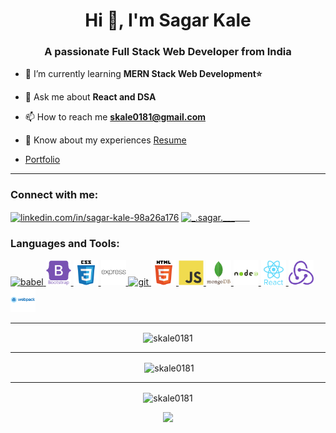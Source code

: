 <h1 align="center">Hi 👋, I'm Sagar Kale</h1>
<h3 align="center">A passionate Full Stack Web Developer from India</h3>

<!--  <p align="left"> <img src="https://komarev.com/ghpvc/?username=skale0181&label=Profile%20views&color=0e75b6&style=flat" alt="skale0181" /> </p> -->

- 🌱 I’m currently learning **MERN Stack Web Development⭐️**

- 💬 Ask me about **React and DSA**

- 📫 How to reach me **skale0181@gmail.com**

- 📄 Know about my experiences <a href="https://drive.google.com/file/d/1c_F5kbo4Wnz0BgHrf4y0MBMa0kOOLSOj/view">Resume</a>

- <a href="https://portfolio-chi-liart-77.vercel.app/">Portfolio</a>

<hr>
<h3 align="left">Connect with me:</h3>
<p align="left">
<a href="https://linkedin.com/in/sagar-kale-98a26a176" target="_blank"><img align="center" src="https://raw.githubusercontent.com/rahuldkjain/github-profile-readme-generator/master/src/images/icons/Social/linked-in-alt.svg" alt="linkedin.com/in/sagar-kale-98a26a176" height="30" width="40" /></a>
  <a href="https://instagram.com/pencil_illustration0181?utm_medium=copy_link" target="_blank"><img align="center" src="https://raw.githubusercontent.com/rahuldkjain/github-profile-readme-generator/master/src/images/icons/Social/instagram.svg" alt="_.sagar.___" height="50" width="50" />&nbsp;&nbsp;&nbsp;&nbsp;&nbsp;&nbsp;</a>
</p>

<h3 align="left">Languages and Tools:</h3>
<p align="left" margin="100px">  <a href="https://babeljs.io/" target="_blank" rel="noreferrer"> <img src="https://www.vectorlogo.zone/logos/babeljs/babeljs-icon.svg" alt="babel" width="40" height="40"/> </a> <a href="https://getbootstrap.com" target="_blank" rel="noreferrer"> <img src="https://raw.githubusercontent.com/devicons/devicon/master/icons/bootstrap/bootstrap-plain-wordmark.svg" alt="bootstrap" width="40" height="40"/> </a> <a href="https://www.w3schools.com/css/" target="_blank" rel="noreferrer"> <img src="https://raw.githubusercontent.com/devicons/devicon/master/icons/css3/css3-original-wordmark.svg" alt="css3" width="40" height="40"/> </a> <a href="https://expressjs.com" target="_blank" rel="noreferrer"> <img src="https://raw.githubusercontent.com/devicons/devicon/master/icons/express/express-original-wordmark.svg" alt="express" width="40" height="40"/> </a> <a href="https://git-scm.com/" target="_blank" rel="noreferrer"> <img src="https://www.vectorlogo.zone/logos/git-scm/git-scm-icon.svg" alt="git" width="40" height="40"/> </a> <a href="https://www.w3.org/html/" target="_blank" rel="noreferrer"> <img src="https://raw.githubusercontent.com/devicons/devicon/master/icons/html5/html5-original-wordmark.svg" alt="html5" width="40" height="40"/> </a> <a href="https://developer.mozilla.org/en-US/docs/Web/JavaScript" target="_blank" rel="noreferrer"> <img src="https://raw.githubusercontent.com/devicons/devicon/master/icons/javascript/javascript-original.svg" alt="javascript" width="40" height="40"/> </a> <a href="https://www.mongodb.com/" target="_blank" rel="noreferrer"> <img src="https://raw.githubusercontent.com/devicons/devicon/master/icons/mongodb/mongodb-original-wordmark.svg" alt="mongodb" width="40" height="40"/> </a> <a href="https://nodejs.org" target="_blank" rel="noreferrer"> <img src="https://raw.githubusercontent.com/devicons/devicon/master/icons/nodejs/nodejs-original-wordmark.svg" alt="nodejs" width="40" height="40"/> </a> <a href="https://reactjs.org/" target="_blank" rel="noreferrer"> <img src="https://raw.githubusercontent.com/devicons/devicon/master/icons/react/react-original-wordmark.svg" alt="react" width="40" height="40"/> </a> <a href="https://redux.js.org" target="_blank" rel="noreferrer"> <img src="https://raw.githubusercontent.com/devicons/devicon/master/icons/redux/redux-original.svg" alt="redux" width="40" height="40"/> </a> <a href="https://webpack.js.org" target="_blank" rel="noreferrer"> <img src="https://raw.githubusercontent.com/devicons/devicon/d00d0969292a6569d45b06d3f350f463a0107b0d/icons/webpack/webpack-original-wordmark.svg" alt="webpack" width="40" height="40"/> </a> </p>
<hr>
<p align="center"><img align="center" src="https://github-readme-stats.vercel.app/api/top-langs?username=skale0181&show_icons=true&locale=en&layout=compact" alt="skale0181" /></p>
<hr>
<p align="center">&nbsp;<img align="center" src="https://github-readme-stats.vercel.app/api?username=skale0181&show_icons=true&locale=en" alt="skale0181" /></p>
<hr>
<p align="center"><img align="center" src="https://github-readme-streak-stats.herokuapp.com/?user=skale0181&" alt="skale0181" /></p>


<p align="center">
  <img  src="https://raw.githubusercontent.com/Trilokia/Trilokia/379277808c61ef204768a61bbc5d25bc7798ccf1/bottom_header.svg">
  </p>

<!--
**skale0181/skale0181** is a ✨ _special_ ✨ repository because its `README.md` (this file) appears on your GitHub profile.

Here are some ideas to get you started:

- 🔭 I’m currently working on ...
- 🌱 I’m currently learning ...
- 👯 I’m looking to collaborate on ...
- 🤔 I’m looking for help with ...
- 💬 Ask me about ...
- 📫 How to reach me: ...
- 😄 Pronouns: ...
- ⚡ Fun fact: ...
-->
